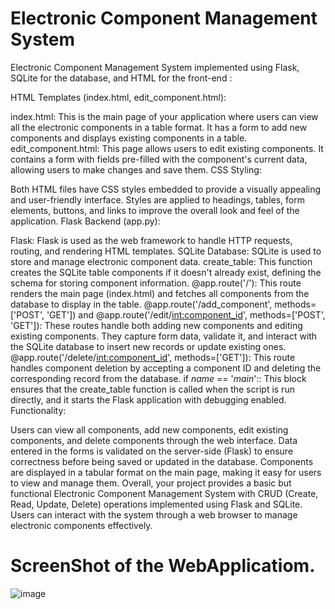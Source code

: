 # Electronic Component Management System
Electronic Component Management System implemented using Flask, SQLite for the database, and HTML for the front-end :

HTML Templates (index.html, edit_component.html):

index.html: This is the main page of your application where users can view all the electronic components in a table format. It has a form to add new components and displays existing components in a table.
edit_component.html: This page allows users to edit existing components. It contains a form with fields pre-filled with the component's current data, allowing users to make changes and save them.
CSS Styling:

Both HTML files have CSS styles embedded to provide a visually appealing and user-friendly interface. Styles are applied to headings, tables, form elements, buttons, and links to improve the overall look and feel of the application.
Flask Backend (app.py):

Flask: Flask is used as the web framework to handle HTTP requests, routing, and rendering HTML templates.
SQLite Database: SQLite is used to store and manage electronic component data.
create_table: This function creates the SQLite table components if it doesn't already exist, defining the schema for storing component information.
@app.route('/'): This route renders the main page (index.html) and fetches all components from the database to display in the table.
@app.route('/add_component', methods=['POST', 'GET']) and @app.route('/edit/<int:component_id>', methods=['POST', 'GET']): These routes handle both adding new components and editing existing components. They capture form data, validate it, and interact with the SQLite database to insert new records or update existing ones.
@app.route('/delete/<int:component_id>', methods=['GET']): This route handles component deletion by accepting a component ID and deleting the corresponding record from the database.
if _name_ == '_main_':: This block ensures that the create_table function is called when the script is run directly, and it starts the Flask application with debugging enabled.
Functionality:

Users can view all components, add new components, edit existing components, and delete components through the web interface.
Data entered in the forms is validated on the server-side (Flask) to ensure correctness before being saved or updated in the database.
Components are displayed in a tabular format on the main page, making it easy for users to view and manage them.
Overall, your project provides a basic but functional Electronic Component Management System with CRUD (Create, Read, Update, Delete) operations implemented using Flask and SQLite. Users can interact with the system through a web browser to manage electronic components effectively.


# ScreenShot of the WebApplicatiom.
![image](https://github.com/udaykshatriya/Electronic-Component-Management-System/assets/104297509/96d48ae8-b233-4875-8ba6-042e5e946288)
